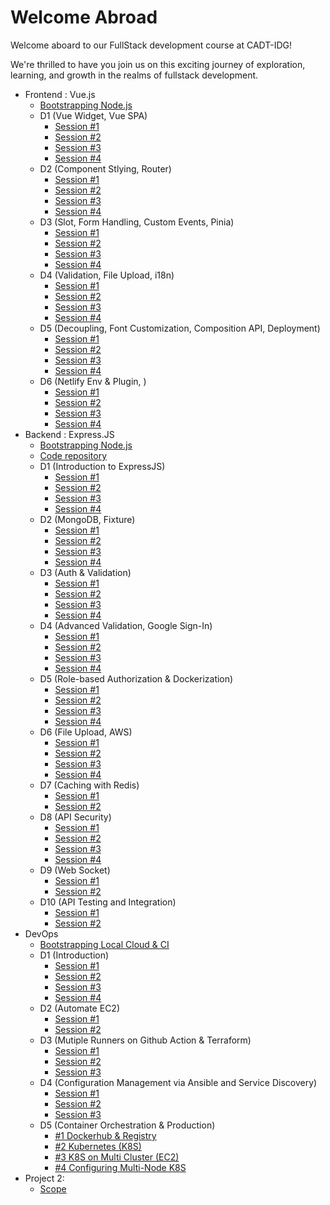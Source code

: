 # Welcome Abroad

Welcome aboard to our FullStack development course at CADT-IDG!

We're thrilled to have you join us on this exciting journey of exploration, learning, and growth in the realms of fullstack development.

- Frontend : Vue.js 
  - [Bootstrapping Node.js](/bootstrap_vue.md)
  - D1 (Vue Widget, Vue SPA)
    - [Session #1](/Modules/Frontend/D1/S1/guide.md)
    - [Session #2](/Modules/Frontend/D1/S2/guide.md)
    - [Session #3](/Modules/Frontend/D1/S3/guide.md)
    - [Session #4](/Modules/Frontend/D1/S4/guide.md)
  - D2 (Component Stlying, Router)
    - [Session #1](/Modules/Frontend/D2/S1/guide.md)
    - [Session #2](/Modules/Frontend/D2/S2/guide.md)
    - [Session #3](/Modules/Frontend/D2/S3/guide.md)
    - [Session #4](/Modules/Frontend/D2/S4/guide.md)
  - D3 (Slot, Form Handling, Custom Events, Pinia)
    - [Session #1](/Modules/Frontend/D3/S1/guide.md)
    - [Session #2](/Modules/Frontend/D3/S2/guide.md)
    - [Session #3](/Modules/Frontend/D3/S3/guide.md)
    - [Session #4](/Modules/Frontend/D3/S4/guide.md)
  - D4 (Validation, File Upload, i18n)
    - [Session #1](/Modules/Frontend/D4/S1/guide.md)
    - [Session #2](/Modules/Frontend/D4/S2/guide.md)
    - [Session #3](/Modules/Frontend/D4/S3/guide.md)
    - [Session #4](/Modules/Frontend/D4/S4/guide.md)
  - D5 (Decoupling, Font Customization, Composition API, Deployment)
    - [Session #1](/Modules/Frontend/D5/S1/guide.md)
    - [Session #2](/Modules/Frontend/D5/S2/guide.md)
    - [Session #3](/Modules/Frontend/D5/S3/guide.md)
    - [Session #4](/Modules/Frontend/D5/S4/guide.md)
  - D6 (Netlify Env & Plugin, )
    - [Session #1](/Modules/Frontend/D6/S1/guide.md)
    - [Session #2](/Modules/Frontend/D6/S2/guide.md)
    - [Session #3](/Modules/Frontend/D6/S3/guide.md)
    - [Session #4](/Modules/Frontend/D6/S4/guide.md)
- Backend : Express.JS
  - [Bootstrapping Node.js](/bootstrap_vue.md)
  - [Code repository](https://github.com/KimangKhenng/my-express-cadt)
  - D1 (Introduction to ExpressJS)
    - [Session #1](/Modules/Backend/D1/S1/guide.md)
    - [Session #2](/Modules/Backend/D1/S2/guide.md)
    - [Session #3](/Modules/Backend/D1/S3/guide.md)
    - [Session #4](/Modules/Backend/D1/S4/guide.md)
  - D2 (MongoDB, Fixture)
    - [Session #1](/Modules/Backend/D2/S1/guide.md)
    - [Session #2](/Modules/Backend/D2/S2/guide.md)
    - [Session #3](/Modules/Backend/D2/S3/guide.md)
    - [Session #4](/Modules/Backend/D2/S4/guide.md)
  - D3 (Auth & Validation)
    - [Session #1](/Modules/Backend/D3/S1/guide.md)
    - [Session #2](/Modules/Backend/D3/S2/guide.md)
    - [Session #3](/Modules/Backend/D3/S3/guide.md)
    - [Session #4](/Modules/Backend/D3/S4/guide.md)
  - D4 (Advanced Validation, Google Sign-In)
    - [Session #1](/Modules/Backend/D4/S1/guide.md)
    - [Session #2](/Modules/Backend/D4/S2/guide.md)
    - [Session #3](/Modules/Backend/D4/S3/guide.md)
    - [Session #4](/Modules/Backend/D4/S4/guide.md)
  - D5 (Role-based Authorization & Dockerization)
    - [Session #1](/Modules/Backend/D5/S1/guide.md)
    - [Session #2](/Modules/Backend/D5/S2/guide.md)
    - [Session #3](/Modules/Backend/D5/S3/guide.md)
    - [Session #4](/Modules/Backend/D5/S4/guide.md)
  - D6 (File Upload, AWS)
    - [Session #1](/Modules/Backend/D6/S1/guide.md)
    - [Session #2](/Modules/Backend/D6/S2/guide.md)
    - [Session #3](/Modules/Backend/D6/S3/guide.md)
    - [Session #4](/Modules/Backend/D6/S4/guide.md)
  - D7 (Caching with Redis)
    - [Session #1](/Modules/Backend/D7/S1/guide.md)
    - [Session #2](/Modules/Backend/D7/S2/guide.md)
  - D8 (API Security)
    - [Session #1](/Modules/Backend/D8/S1/guide.md)
    - [Session #2](/Modules/Backend/D8/S2/guide.md)
    - [Session #3](/Modules/Backend/D8/S3/guide.md)
    - [Session #4](/Modules/Backend/D8/S4/guide.md)
  - D9 (Web Socket)
    - [Session #1](/Modules/Backend/D9/S1/guide.md)
    - [Session #2](/Modules/Backend/D9/S2/guide.md)
  - D10 (API Testing and Integration)
    - [Session #1](/Modules/Backend/D10/S1/guide.md)
    - [Session #2](/Modules/Backend/D10/S2/guide.md)
- DevOps
  - [Bootstrapping Local Cloud & CI](/bootstrap_ci.md)
  - D1 (Introduction)
    - [Session #1](/Modules/DevOps/D1/S1/guide.md)
    - [Session #2](/Modules/DevOps/D1/S2/guide.md)
    - [Session #3](/Modules/DevOps/D1/S3/guide.md)
    - [Session #4](/Modules/DevOps/D1/S4/guide.md)
  - D2 (Automate EC2)
    - [Session #1](/Modules/DevOps/D2/S1/guide.md)
    - [Session #2](/Modules/DevOps/D2/S2/guide.md)
  - D3 (Mutiple Runners on Github Action & Terraform)
    - [Session #1](/Modules/DevOps/D3/S1/guide.md)
    - [Session #2](/Modules/DevOps/D3/S2/guide.md)
    - [Session #3](/Modules/DevOps/D3/S3/guide.md)
  - D4 (Configuration Management via Ansible and Service Discovery)
    - [Session #1](/Modules/DevOps/D4/S1/guide.md)
    - [Session #2](/Modules/DevOps/D4/S2/guide.md)
    - [Session #3](/Modules/DevOps/D4/S3/guide.md)
  - D5 (Container Orchestration & Production)
    - [#1 Dockerhub & Registry](/Modules/DevOps/D5/S1/guide.md)
    - [#2 Kubernetes (K8S)](/Modules/DevOps/D5/S2/guide.md)
    - [#3 K8S on Multi Cluster (EC2)](/Modules/DevOps/D5/S3/guide.md)
    - [#4 Configuring Multi-Node K8S](/Modules/DevOps/D5/S4/guide.md)
- Project 2:
  - [Scope](/Modules/P2/scope.md)